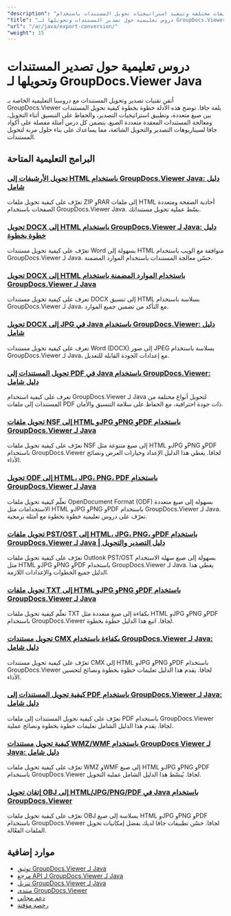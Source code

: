 ```yaml
---
"description": "دروس تعليمية كاملة لتصدير المستندات إلى تنسيقات مختلفة وتنفيذ استراتيجيات تحويل المستندات باستخدام GroupDocs.Viewer لـ Java."
"title": "دروس تعليمية حول تصدير المستندات وتحويلها لـ GroupDocs.Viewer Java"
"url": "/ar/java/export-conversion/"
"weight": 15
---
```


# دروس تعليمية حول تصدير المستندات وتحويلها لـ GroupDocs.Viewer Java

أتقن تقنيات تصدير وتحويل المستندات مع دروسنا التعليمية الخاصة بـ GroupDocs.Viewer بلغة جافا. توضح هذه الأدلة خطوة بخطوة كيفية تحويل المستندات بين صيغ متعددة، وتطبيق استراتيجيات التصدير، والحفاظ على التنسيق أثناء التحويل، ومعالجة المستندات المعقدة متعددة الصيغ. يتضمن كل درس أمثلة مفصلة على أكواد جافا لسيناريوهات التصدير والتحويل الشائعة، مما يساعدك على بناء حلول مرنة لتحويل المستندات.

## البرامج التعليمية المتاحة

### [تحويل الأرشيفات إلى HTML باستخدام GroupDocs.Viewer Java: دليل شامل](./groupdocs-viewer-java-convert-archives-html/)
تعرّف على كيفية تحويل ملفات ZIP وRAR إلى ملفات HTML أحادية الصفحة ومتعددة الصفحات باستخدام GroupDocs.Viewer Java. بسّط عملية تحويل مستنداتك.

### [تحويل DOCX إلى HTML باستخدام GroupDocs.Viewer لـ Java: دليل خطوة بخطوة](./convert-docx-to-html-groupdocs-viewer-java/)
تعرّف على كيفية تحويل مستندات Word بسهولة إلى HTML متوافقة مع الويب باستخدام GroupDocs.Viewer لـ Java. حسّن معالجة المستندات باستخدام الموارد المضمنة.

### [تحويل DOCX إلى HTML باستخدام الموارد المضمنة باستخدام GroupDocs.Viewer لـ Java](./render-docx-html-embedded-resources-groupdocs-java/)
تعرف على كيفية تحويل مستندات DOCX إلى تنسيق HTML بسلاسة باستخدام GroupDocs.Viewer لـ Java، مع التأكد من تضمين جميع الموارد.

### [تحويل DOCX إلى JPG في Java باستخدام GroupDocs.Viewer: دليل شامل](./convert-docx-jpg-groupdocs-viewer-java/)
تعرف على كيفية تحويل مستندات Word (DOCX) إلى صور JPEG بسلاسة باستخدام GroupDocs.Viewer لـ Java، مع إعدادات الجودة القابلة للتعديل.

### [تحويل المستندات إلى PDF في Java باستخدام GroupDocs.Viewer: دليل شامل](./convert-documents-pdf-java-groupdocs-viewer/)
تعرف على كيفية استخدام GroupDocs.Viewer لـ Java لتحويل أنواع مختلفة من المستندات إلى ملفات PDF ذات جودة احترافية، مع الحفاظ على سلامة التنسيق والأمان.

### [تحويل ملفات NSF إلى HTML وJPG وPNG وPDF باستخدام GroupDocs.Viewer لـ Java](./convert-nsf-files-groupdocs-viewer-java/)
تعرّف على كيفية تحويل ملفات NSF إلى صيغ متنوعة مثل HTML وJPG وPNG وPDF باستخدام GroupDocs.Viewer لجافا. يغطي هذا الدليل الإعداد وخيارات العرض ونصائح الأداء.

### [تحويل ODF إلى HTML، JPG، PNG، PDF باستخدام GroupDocs.Viewer لـ Java](./convert-odf-documents-groupdocs-viewer-java/)
تعلّم كيفية تحويل ملفات OpenDocument Format (ODF) بسهولة إلى صيغ متعددة الاستخدامات مثل HTML وJPG وPNG وPDF باستخدام GroupDocs.Viewer لـ Java. تعرّف على دروس تعليمية خطوة بخطوة مع أمثلة برمجية.

### [تحويل ملفات PST/OST إلى HTML، JPG، PNG، وPDF باستخدام GroupDocs.Viewer لـ Java | دليل التصدير والتحويل](./convert-pst-ost-groupdocs-viewer-java/)
تعرّف على كيفية تحويل ملفات Outlook PST/OST بسهولة إلى صيغ سهلة الاستخدام مثل HTML وJPG وPNG وPDF باستخدام GroupDocs.Viewer لـ Java. يغطي هذا الدليل جميع الخطوات والإعدادات اللازمة.

### [تحويل ملفات TXT إلى HTML وJPG وPNG وPDF باستخدام GroupDocs.Viewer لـ Java](./groupdocs-viewer-java-txt-conversion-guide/)
تعلّم كيفية تحويل ملفات TXT بكفاءة إلى صيغ متعددة مثل HTML وJPG وPNG وPDF باستخدام GroupDocs.Viewer لجافا. اتبع هذا الدليل خطوة بخطوة.

### [تحويل مستندات CMX بكفاءة باستخدام GroupDocs.Viewer لـ Java: دليل شامل](./mastering-cmx-document-conversion-groupdocs-viewer-java/)
تعرّف على كيفية تحويل مستندات CMX إلى HTML وJPG وPNG وPDF باستخدام GroupDocs.Viewer لجافا. يقدم هذا الدليل تعليمات خطوة بخطوة ونصائح لتحسين الأداء.

### [كيفية تحويل المستندات إلى PDF باستخدام GroupDocs.Viewer لـ Java: دليل شامل](./convert-documents-pdf-groupdocs-viewer-java/)
تعرّف على كيفية تحويل المستندات إلى ملفات PDF باستخدام GroupDocs.Viewer لجافا. يقدم هذا الدليل الشامل تعليمات خطوة بخطوة ونصائح عملية.

### [كيفية تحويل مستندات WMZ/WMF باستخدام GroupDocs Viewer لـ Java: دليل شامل](./convert-wmz-wmf-groupdocs-viewer-java/)
تعرّف على كيفية تحويل ملفات WMZ وWMF إلى صيغ HTML وJPG وPNG وPDF باستخدام GroupDocs.Viewer لجافا. يُبسّط هذا الدليل الشامل عملية التحويل.

### [إتقان تحويل OBJ إلى HTML/JPG/PNG/PDF في Java باستخدام GroupDocs.Viewer](./master-obj-conversion-java-html-jpg-png-pdf/)
تعرّف على كيفية تحويل ملفات OBJ بسلاسة إلى صيغ HTML وJPG وPNG وPDF باستخدام GroupDocs.Viewer لجافا. حسّن تطبيقات جافا لديك بفضل إمكانيات تحويل الملفات الفعّالة.

## موارد إضافية

- [توثيق GroupDocs.Viewer لـ Java](https://docs.groupdocs.com/viewer/java/)
- [مرجع API لـ GroupDocs.Viewer لـ Java](https://reference.groupdocs.com/viewer/java/)
- [تنزيل GroupDocs.Viewer لـ Java](https://releases.groupdocs.com/viewer/java/)
- [منتدى GroupDocs.Viewer](https://forum.groupdocs.com/c/viewer/9)
- [دعم مجاني](https://forum.groupdocs.com/)
- [رخصة مؤقتة](https://purchase.groupdocs.com/temporary-license/)